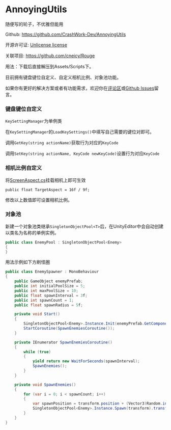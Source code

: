 # AnnoyingUtils
随便写的轮子，不优雅但能用

Github: https://github.com/CrashWork-Dev/AnnoyingUtils

开源许可证: [Unlicense license](https://github.com/CrashWork-Dev/AnnoyingUtils?tab=Unlicense-1-ov-file#)

关联项目: https://github.com/cneicy/Rouge

用法：下载后直接解压到Assets/Scripts下。

目前拥有键盘键位自定义、自定义相机比例、对象池功能。

如果你有更好的解决方案或者有功能需求，欢迎你在[评论区](https://forum.crash.work/d/38)或[Github Issues](https://github.com/CrashWork-Dev/AnnoyingUtils/issues)留言。

###  键盘键位自定义
`KeySettingManager`为单例类

在`KeySettingManager`的`LoadKeySettings()`中填写自己需要的键位对即可。

调用`GetKey(string actionName)`获取行为对应的`KeyCode`

调用`SetKey(string actionName, KeyCode newKeyCode)`设置行为对应`KeyCode`

###  相机比例自定义
将[ScreenAspect.cs](https://github.com/CrashWork-Dev/AnnoyingUtils/blob/main/ScreenAspect/ScreenAspect.cs "ScreenAspect.cs")挂载相机上即可生效

`public float TargetAspect = 16f / 9f;`

修改以上数值即可设置相机比例。

###  对象池
新建一个对象池类继承`SingletonObjectPool<T>`后，在UnityEditor中会自动创建以类名为名称的单例实例。
```csharp
public class EnemyPool : SingletonObjectPool<Enemy>
{
}
```
用法示例如下方刷怪圈
```csharp
public class EnemySpawner : MonoBehaviour
{
    public GameObject enemyPrefab;
    public int initialPoolSize = 5;
    public int maxPoolSize = 10;
    public float spawnInterval = 3f;
    public int spawnCount = 1;
    public float spawnRadius = 5f;

    private void Start()
    {
        SingletonObjectPool<Enemy>.Instance.Init(enemyPrefab.GetComponent<Enemy>(), initialPoolSize, maxPoolSize);
        StartCoroutine(SpawnEnemiesCoroutine());
    }

    private IEnumerator SpawnEnemiesCoroutine()
    {
        while (true)
        {
            yield return new WaitForSeconds(spawnInterval);
            SpawnEnemies();
        }
    }

    private void SpawnEnemies()
    {
        for (var i = 0; i < spawnCount; i++)
        {
            var spawnPosition = transform.position + (Vector3)Random.insideUnitCircle * spawnRadius;
            SingletonObjectPool<Enemy>.Instance.Spawn(transform).transform.position = spawnPosition;
        }
    }
}
```
